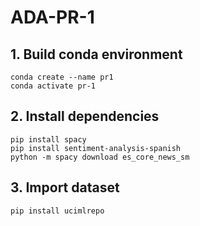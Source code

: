 # ADA-PR-1


## 1. Build conda environment

```
conda create --name pr1
conda activate pr-1
```

## 2. Install dependencies

```
pip install spacy
pip install sentiment-analysis-spanish
python -m spacy download es_core_news_sm
```

## 3. Import dataset
```
pip install ucimlrepo
```